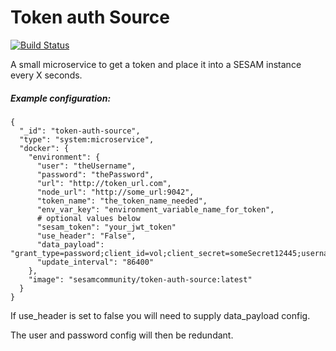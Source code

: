 # Token auth Source
[![Build Status](https://travis-ci.org/sesam-community/sesam-token-auth-source.svg?branch=master)](https://travis-ci.org/sesam-community/sesam-token-auth-source)

A small microservice to get a token and place it into a SESAM instance every X seconds.

##### Example configuration:


```
{
  "_id": "token-auth-source",
  "type": "system:microservice",
  "docker": {
    "environment": {
      "user": "theUsername",
      "password": "thePassword",
      "url": "http://token_url.com",
      "node_url": "http://some_url:9042",
      "token_name": "the_token_name_needed",
      "env_var_key": "environment_variable_name_for_token",
      # optional values below
      "sesam_token": "your_jwt_token"
      "use_header": "False",
      "data_payload": "grant_type=password;client_id=vol;client_secret=someSecret12445;username=theUsername;password=thePassword",
      "update_interval": "86400"
    },
    "image": "sesamcommunity/token-auth-source:latest"
  }
}
```

If use_header is set to false you will need to supply data_payload config.

The user and password config will then be redundant.
